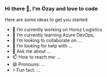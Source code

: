 ### Hi there 👋, I'm Özay and love to code




Here are some ideas to get you started:

- 🔭 I’m currently working on Horoz Logistics
- 🌱 I’m currently learning Azure DevOps,
- 👯 I’m looking to collaborate on ...
- 🤔 I’m looking for help with ...
- 💬 Ask me about ...
- 📫 How to reach me: ...
- 😄 Pronouns: ...
- ⚡ Fun fact: ...

